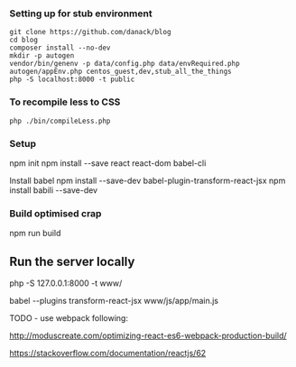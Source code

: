 

### Setting up for stub environment

```
git clone https://github.com/danack/blog
cd blog
composer install --no-dev
mkdir -p autogen
vendor/bin/genenv -p data/config.php data/envRequired.php autogen/appEnv.php centos_guest,dev,stub_all_the_things
php -S localhost:8000 -t public

```

### To recompile less to CSS

```
php ./bin/compileLess.php

```


### Setup

npm init
npm install --save react react-dom babel-cli

 Install babel
npm install --save-dev babel-plugin-transform-react-jsx
npm install babili --save-dev


### Build optimised crap

npm run build


## Run the server locally


php -S 127.0.0.1:8000 -t www/


babel --plugins transform-react-jsx www/js/app/main.js

TODO - use webpack following:

http://moduscreate.com/optimizing-react-es6-webpack-production-build/


https://stackoverflow.com/documentation/reactjs/62